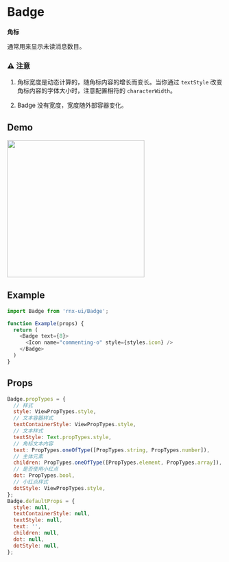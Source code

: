 # Badge

**角标**

通常用来显示未读消息数目。

### ⚠️ 注意

1. 角标宽度是动态计算的，随角标内容的增长而变长。当你通过 `textStyle` 改变角标内容的字体大小时，注意配置相符的 `characterWidth`。

2. Badge 没有宽度，宽度随外部容器变化。

## Demo

<image src="http://wx3.sinaimg.cn/mw690/4c8b519dly1fgncst1pfhj20o0130gny.jpg" width="320" />


## Example

```js
import Badge from 'rnx-ui/Badge';

function Example(props) {
  return (
    <Badge text={8}>
      <Icon name="commenting-o" style={styles.icon} />
    </Badge>
  )
}
```

## Props

```js
Badge.propTypes = {
  // 样式
  style: ViewPropTypes.style,
  // 文本容器样式
  textContainerStyle: ViewPropTypes.style,
  // 文本样式
  textStyle: Text.propTypes.style,
  // 角标文本内容
  text: PropTypes.oneOfType([PropTypes.string, PropTypes.number]),
  // 主体元素
  children: PropTypes.oneOfType([PropTypes.element, PropTypes.array]),
  // 是否使用小红点
  dot: PropTypes.bool,
  // 小红点样式
  dotStyle: ViewPropTypes.style,
};
Badge.defaultProps = {
  style: null,
  textContainerStyle: null,
  textStyle: null,
  text: '',
  children: null,
  dot: null,
  dotStyle: null,
};
```
